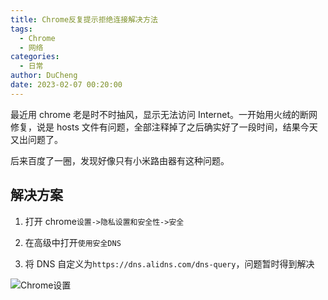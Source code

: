 ```yaml
---
title: Chrome反复提示拒绝连接解决方法
tags:
  - Chrome
  - 网络
categories:
  - 日常
author: DuCheng
date: 2023-02-07 00:20:00
---
```


最近用 chrome 老是时不时抽风，显示无法访问 Internet。一开始用火绒的断网修复，说是 hosts 文件有问题，全部注释掉了之后确实好了一段时间，结果今天又出问题了。

后来百度了一圈，发现好像只有小米路由器有这种问题。

## 解决方案

1. 打开 chrome`设置->隐私设置和安全性->安全`

2. 在高级中打开`使用安全DNS`

3. 将 DNS 自定义为`https://dns.alidns.com/dns-query`，问题暂时得到解决

![Chrome设置](https://img.dcwedu.top/i/2024/04/01/660a61f657395.png)
